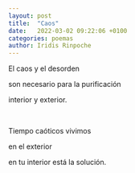```yaml
---
layout: post
title:  "Caos"
date:   2022-03-02 09:22:06 +0100
categories: poemas
author: Iridis Rinpoche
---
```


El caos y el desorden

son necesario para la purificación

interior y exterior.

<br>

Tiempo caóticos vivimos

en el exterior

en tu interior está la solución.







